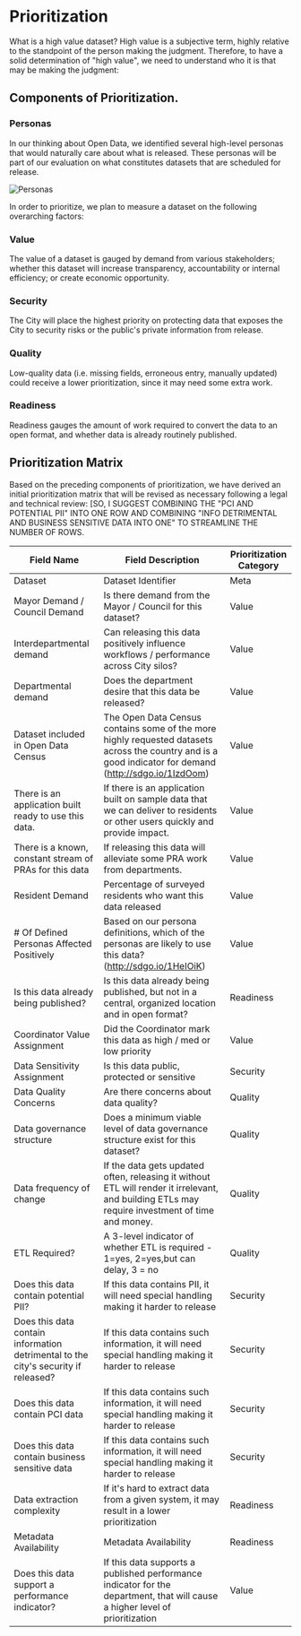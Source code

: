 # Prioritization
What is a high value dataset?  High value is a subjective term, highly relative to the standpoint of the person making the judgment.  Therefore, to have a solid determination of "high value", we need to understand who it is that may be making the judgment:


## Components of Prioritization.
### Personas
In our thinking about Open Data, we identified several high-level personas that would naturally care about what is released.  These personas will be part of our evaluation on what constitutes datasets that are scheduled for release.

![Personas](http://take.ms/UiDp2)

In order to prioritize, we plan to measure a dataset on the following overarching factors:

### Value
The value of a dataset is gauged by demand from various stakeholders; whether this dataset will increase transparency, accountability or internal efficiency; or create economic opportunity.

### Security
The City will place the highest priority on protecting data that exposes the City to security risks or the public's private information from release.

### Quality
Low-quality data (i.e. missing fields, erroneous entry, manually updated) could receive a lower prioritization, since it may need some extra work.

### Readiness
Readiness gauges the amount of work required to convert the data to an open format, and whether data is already routinely published.

## Prioritization Matrix
Based on the preceding components of prioritization, we have derived an initial prioritization matrix that will be revised as necessary following a legal and technical review: [SO, I SUGGEST COMBINING THE "PCI AND POTENTIAL PII" INTO ONE ROW AND COMBINING "INFO DETRIMENTAL AND BUSINESS SENSITIVE DATA INTO ONE" TO STREAMLINE THE NUMBER OF ROWS.


| **Field Name** | **Field Description** | **Prioritization Category** |
|------------------------------------------------------------------------------------|---------------------------------------------------------------------------------------------------------------------------------------------------------|-------------------------|
| Dataset | Dataset Identifier | Meta |
| Mayor Demand / Council Demand | Is there demand from the Mayor / Council for this dataset? | Value |
| Interdepartmental demand | Can releasing this data positively influence workflows / performance across City silos? | Value |
| Departmental demand | Does the department desire that this data be released? | Value |
| Dataset included in Open Data Census | The Open Data Census contains some of the more highly requested datasets across the country and is a good indicator for demand (http://sdgo.io/1IzdOom) | Value |
| There is an application built ready to use this data. | If there is an application built on sample data that we can deliver to residents or other users quickly and provide impact. | Value |
| There is a known, constant stream of PRAs for this data | If releasing this data will alleviate some PRA work from departments. | Value |
| Resident Demand | Percentage of surveyed residents who want this data released | Value |
| # Of Defined Personas Affected Positively | Based on our persona definitions, which of the personas are likely to use this data? (http://sdgo.io/1HeIOiK) | Value |
| Is this data already being published? | Is this data already being published, but not in a central, organized location and in open format? | Readiness |
| Coordinator Value Assignment | Did the Coordinator mark this data as high / med or low priority | Value |
| Data Sensitivity Assignment | Is this data public, protected or sensitive | Security |
| Data Quality Concerns | Are there concerns about data quality? | Quality |
| Data governance structure | Does a minimum viable level of data governance structure exist for this dataset? | Quality |
| Data frequency of change | If the data gets updated often, releasing it without ETL will render it irrelevant, and building ETLs may require investment of time and money. | Quality |
| ETL Required? | A 3-level indicator of whether ETL is required - 1=yes, 2=yes,but can delay, 3 = no | Quality |
| Does this data contain potential PII? | If this data contains PII, it will need special handling making it harder to release | Security |
| Does this data contain information detrimental to the city's security if released? | If this data contains such information, it will need special handling making it harder to release | Security |
| Does this data contain PCI data | If this data contains such information, it will need special handling making it harder to release | Security |
| Does this data contain business sensitive data | If this data contains such information, it will need special handling making it harder to release | Security |
| Data extraction complexity | If it's hard to extract data from a given system, it may result in a lower prioritization | Readiness |
| Metadata Availability | Metadata Availability | Readiness |
| Does this data support a performance indicator? | If this data supports a published performance indicator for the department, that will cause a higher level of prioritization | Value |


